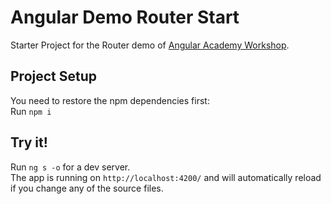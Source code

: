 # Angular Demo Router Start

Starter Project for the Router demo of <a href="https://angular.ac" target="_blank">Angular Academy Workshop</a>.


## Project Setup

You need to restore the npm dependencies first:  
Run `npm i`

## Try it!

Run `ng s -o` for a dev server.  
The app is running on `http://localhost:4200/` and will automatically reload if you change any of the source files.
